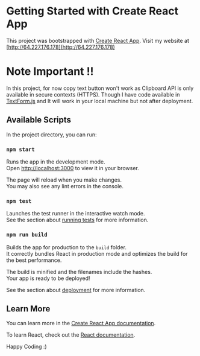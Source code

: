 # Getting Started with Create React App

This project was bootstrapped with [Create React App](https://github.com/facebook/create-react-app). Visit my website at [http://64.227.176.178](http://64.227.176.178)

# Note Important !!

In this project, for now copy text button won't work as Clipboard API is only available in secure contexts (HTTPS). Though I have code available in [TextForm.js](https://github.com/ReX027/TextUtils/blob/master/src/components/TextForm.js) and It will work in your local machine but not after deployment.

## Available Scripts

In the project directory, you can run:

### `npm start`

Runs the app in the development mode.\
Open [http://localhost:3000](http://localhost:3000) to view it in your browser.

The page will reload when you make changes.\
You may also see any lint errors in the console.

### `npm test`

Launches the test runner in the interactive watch mode.\
See the section about [running tests](https://facebook.github.io/create-react-app/docs/running-tests) for more information.

### `npm run build`

Builds the app for production to the `build` folder.\
It correctly bundles React in production mode and optimizes the build for the best performance.

The build is minified and the filenames include the hashes.\
Your app is ready to be deployed!

See the section about [deployment](https://facebook.github.io/create-react-app/docs/deployment) for more information.

## Learn More

You can learn more in the [Create React App documentation](https://facebook.github.io/create-react-app/docs/getting-started).

To learn React, check out the [React documentation](https://reactjs.org/).

Happy Coding :)
